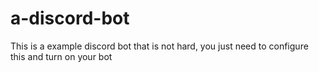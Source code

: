 # a-discord-bot
This is a example discord bot that is not hard, you just need to configure this and turn on your bot
